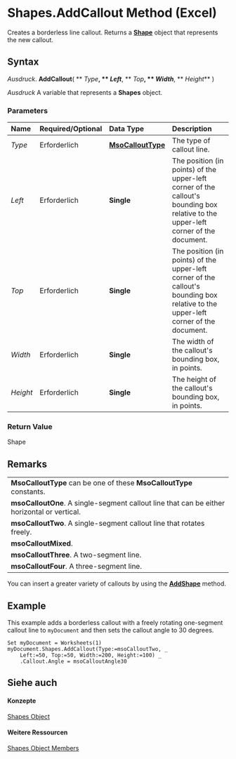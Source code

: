 
# Shapes.AddCallout Method (Excel)

 Creates a borderless line callout. Returns a **[Shape](8f01fcd1-b7d9-5216-2de5-40fb6648a403.md)** object that represents the new callout.


## Syntax

 _Ausdruck_. **AddCallout**( ** _Type_**, ** _Left_**, ** _Top_**, ** _Width_**, ** _Height_** )

 _Ausdruck_ A variable that represents a **Shapes** object.


### Parameters



|**Name**|**Required/Optional**|**Data Type**|**Description**|
|:-----|:-----|:-----|:-----|
| _Type_|Erforderlich|**[MsoCalloutType](http://msdn.microsoft.com/library/65548284-0241-f013-ea54-93099fdbf1cc%28Office.15%29.aspx)**|The type of callout line.|
| _Left_|Erforderlich|**Single**|The position (in points) of the upper-left corner of the callout's bounding box relative to the upper-left corner of the document.|
| _Top_|Erforderlich|**Single**|The position (in points) of the upper-left corner of the callout's bounding box relative to the upper-left corner of the document.|
| _Width_|Erforderlich|**Single**|The width of the callout's bounding box, in points.|
| _Height_|Erforderlich|**Single**|The height of the callout's bounding box, in points.|

### Return Value

Shape


## Remarks


||
|:-----|
|**MsoCalloutType** can be one of these **MsoCalloutType** constants.|
|**msoCalloutOne**. A single-segment callout line that can be either horizontal or vertical.|
|**msoCalloutTwo**. A single-segment callout line that rotates freely.|
|**msoCalloutMixed**.|
|**msoCalloutThree**. A two-segment line.|
|**msoCalloutFour**. A three-segment line.|
You can insert a greater variety of callouts by using the  **[AddShape](5d08e6d5-2875-795a-8fe1-f4032d4d3fc0.md)** method.


## Example

This example adds a borderless callout with a freely rotating one-segment callout line to  `myDocument` and then sets the callout angle to 30 degrees.


```
Set myDocument = Worksheets(1) 
myDocument.Shapes.AddCallout(Type:=msoCalloutTwo, _ 
    Left:=50, Top:=50, Width:=200, Height:=100) _ 
    .Callout.Angle = msoCalloutAngle30
```


## Siehe auch


#### Konzepte


[Shapes Object](f9c6548c-d028-1b70-a11c-c4b45ff19177.md)
#### Weitere Ressourcen


[Shapes Object Members](http://msdn.microsoft.com/library/f5d0be42-46cc-2916-8953-401e50a5cef7%28Office.15%29.aspx)